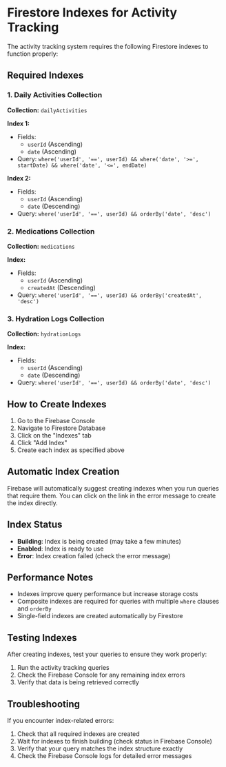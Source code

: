 # Firestore Indexes for Activity Tracking

The activity tracking system requires the following Firestore indexes to function properly:

## Required Indexes

### 1. Daily Activities Collection
**Collection:** `dailyActivities`

**Index 1:**
- Fields:
  - `userId` (Ascending)
  - `date` (Ascending)
- Query: `where('userId', '==', userId) && where('date', '>=', startDate) && where('date', '<=', endDate)`

**Index 2:**
- Fields:
  - `userId` (Ascending)
  - `date` (Descending)
- Query: `where('userId', '==', userId) && orderBy('date', 'desc')`

### 2. Medications Collection
**Collection:** `medications`

**Index:**
- Fields:
  - `userId` (Ascending)
  - `createdAt` (Descending)
- Query: `where('userId', '==', userId) && orderBy('createdAt', 'desc')`

### 3. Hydration Logs Collection
**Collection:** `hydrationLogs`

**Index:**
- Fields:
  - `userId` (Ascending)
  - `date` (Descending)
- Query: `where('userId', '==', userId) && orderBy('date', 'desc')`

## How to Create Indexes

1. Go to the Firebase Console
2. Navigate to Firestore Database
3. Click on the "Indexes" tab
4. Click "Add Index"
5. Create each index as specified above

## Automatic Index Creation

Firebase will automatically suggest creating indexes when you run queries that require them. You can click on the link in the error message to create the index directly.

## Index Status

- **Building**: Index is being created (may take a few minutes)
- **Enabled**: Index is ready to use
- **Error**: Index creation failed (check the error message)

## Performance Notes

- Indexes improve query performance but increase storage costs
- Composite indexes are required for queries with multiple `where` clauses and `orderBy`
- Single-field indexes are created automatically by Firestore

## Testing Indexes

After creating indexes, test your queries to ensure they work properly:

1. Run the activity tracking queries
2. Check the Firebase Console for any remaining index errors
3. Verify that data is being retrieved correctly

## Troubleshooting

If you encounter index-related errors:

1. Check that all required indexes are created
2. Wait for indexes to finish building (check status in Firebase Console)
3. Verify that your query matches the index structure exactly
4. Check the Firebase Console logs for detailed error messages
